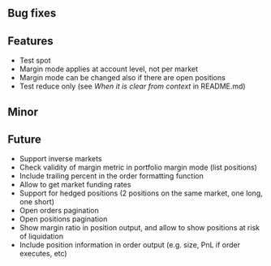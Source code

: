 ## Bug fixes

## Features

- Test spot
- Margin mode applies at account level, not per market
- Margin mode can be changed also if there are open positions
- Test reduce only (see _When it is clear from context_ in README.md)

## Minor

## Future

- Support inverse markets
- Check validity of margin metric in portfolio margin mode (list positions)
- Include trailing percent in the order formatting function
- Allow to get market funding rates
- Support for hedged positions (2 positions on the same market, one long, one short)
- Open orders pagination
- Open positions pagination
- Show margin ratio in position output, and allow to show positions at risk of liquidation
- Include position information in order output (e.g. size, PnL if order executes, etc)
